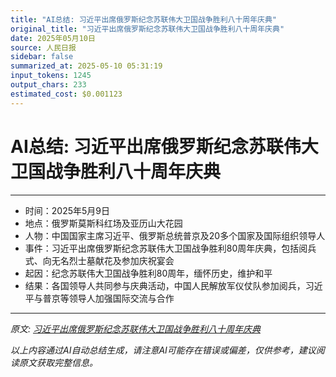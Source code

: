 ```yaml
---
title: "AI总结: 习近平出席俄罗斯纪念苏联伟大卫国战争胜利八十周年庆典"
original_title: "习近平出席俄罗斯纪念苏联伟大卫国战争胜利八十周年庆典"
date: 2025年05月10日
source: 人民日报
sidebar: false
summarized_at: 2025-05-10 05:31:19
input_tokens: 1245
output_chars: 233
estimated_cost: $0.001123
---
```


# AI总结: 习近平出席俄罗斯纪念苏联伟大卫国战争胜利八十周年庆典

---
- 时间：2025年5月9日  
- 地点：俄罗斯莫斯科红场及亚历山大花园  
- 人物：中国国家主席习近平、俄罗斯总统普京及20多个国家及国际组织领导人  
- 事件：习近平出席俄罗斯纪念苏联伟大卫国战争胜利80周年庆典，包括阅兵式、向无名烈士墓献花及参加庆祝宴会  
- 起因：纪念苏联伟大卫国战争胜利80周年，缅怀历史，维护和平  
- 结果：各国领导人共同参与庆典活动，中国人民解放军仪仗队参加阅兵，习近平与普京等领导人加强国际交流与合作  
---

*原文: [习近平出席俄罗斯纪念苏联伟大卫国战争胜利八十周年庆典](http://paper.people.com.cn/rmrb/pc/content/202505/10/content_30072239.html)*

*以上内容通过AI自动总结生成，请注意AI可能存在错误或偏差，仅供参考，建议阅读原文获取完整信息。*